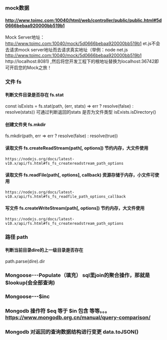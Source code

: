 ### mock数据
#### http://www.toimc.com:10040/html/web/controller/public/public.html#5d0666bebaa920000bb519b1
Mock Server地址：http://www.toimc.com:10040/mock/5d0666bebaa920000bb519b1
et.js不会去请求mock server地址而去请求真实地址（举例：node net.js http://www.toimc.com:10040/mock/5d0666bebaa920000bb519b1 http://localhost:8081) ,然后将您开发工程下的根地址替换为localhost:36742即可开启您的Mock之旅！


### 文件 fs

#### 判断文件目录是否存在 fs.stat 
const isExists = fs.stat(path, (err, stats) => err ? resolve(false) : resolve(stats))
可通过判断返回的stats 是否为文件类型
isExists.isDirectory()

#### 创建文件夹 fs.mkdir
fs.mkdir(path, err => err ? resolve(false) : resolve(true))

#### 读取文件 fs.createReadStream(path[, options]) 节约内存，大文件使用
`https://nodejs.org/docs/latest-v10.x/api/fs.html#fs_fs_createreadstream_path_options`

#### 读取文件 fs.readFile(path[, options], callback) 资源存储于内存，小文件可使用
`https://nodejs.org/docs/latest-v10.x/api/fs.html#fs_fs_readfile_path_options_callback`

#### 写文件 fs.createWriteStream(path[, options]) 节约内存，大文件使用
`https://nodejs.org/docs/latest-v10.x/api/fs.html#fs_fs_createreadstream_path_options`



### 路径 path
#### 判断当前目录dire的上一级目录是否存在
path.parse(dire).dir


### Mongoose---Populate（填充） sql里join的聚合操作，那就是$lookup(会全部查询) 
### Mongoose---$inc
### Mongodb 操作符 $eq 等于 $in 包含 等等。。。 https://www.mongodb.org.cn/manual/query-comparison/
### Mongodb 对返回的查询数据结构进行变更 data.toJSON()



